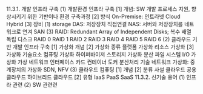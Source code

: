 11.3.1. 개발 인프라 구축
(1) 개발환경 인프라 구축
  [1] 개념: SW 개발 프로세스 지원, 향상시키기 위한 기반이나 환경 구축과정
  [2] 방식
    On-Premise: 인트라넷
    Cloud
    Hybrid
  [3] 장비
    (1) storage
      DAS: 저장장치 직접연결
      NAS: 서버와 저장장치를 네트워크로 연겨
      SAN
    (3) RAID: Redundant Array of Independent Disks; 복수 배열 독립 디스크
      RAID 0
      RAID 1
      RAID 2
      RAID 3
      RAID 4
      RAID 5
      RAID 6
(2) 클라우드 기반 개발 인프라 구축
  [1] 가상화 개념
  [2] 가상화 종류
    플랫폼 가상화
    리소스 가상화
  [3] 가상화 기술요소
    컴퓨팅 가상화
      하이퍼바이저
    스토리지 가상화
      분산 파일 시스템
    I/O 가상화
      가상 네트워크 인터페이스 카드
    컨테이너
      도커
    분산처리 기술
    네트워크 가상화: 중계장치의 가상화
      SDN, NFV
  (3) 클라우드 컴퓨팅
    [1] 개념
    [2] 분류
      사설 클라우드
      공용 클라우드
      하이브리드 클라우드
    [2] 유형
      IaaS
      PaaS
      SaaS
11.3.2. 신기술 용어
  (1) 인프라 관련
  (2) SW 관련련
